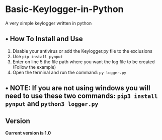 <h1>Basic-Keylogger-in-Python</h1>
<p>A very simple keylogger written in python</p>


## • How To Install and Use

1) Disable your antivirus or add the Keylogger.py file to the exclusions 
2) Use `pip install pynput`
3) Enter on line 5 the file path where you want the log file to be created (Follow the example)
4) Open the terminal and run the command: `py logger.py`

## • NOTE: If you are not using windows you will need to use these two commands: `pip3 install pynput` and `python3 logger.py`


<h2>Version</h2>
<strong>Current version is 1.0</strong>
